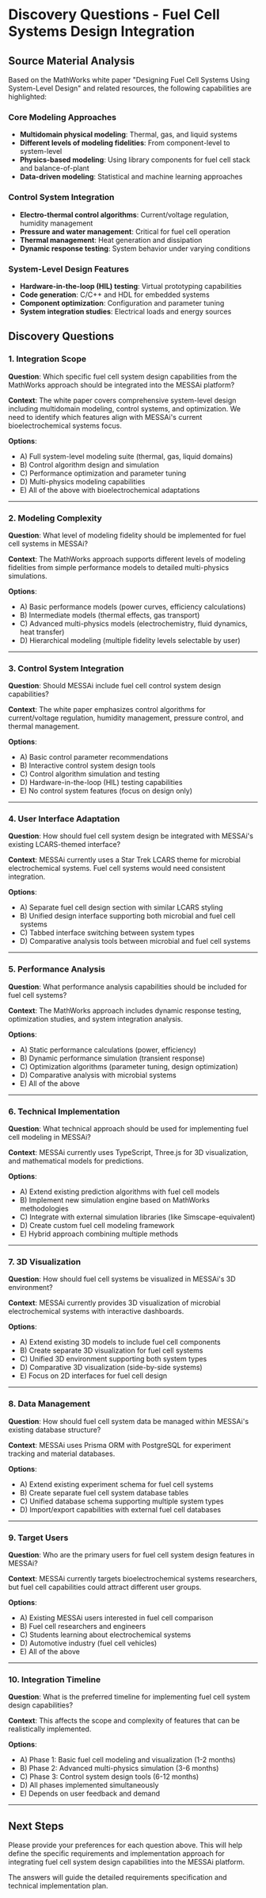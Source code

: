 # Discovery Questions - Fuel Cell Systems Design Integration

## Source Material Analysis

Based on the MathWorks white paper "Designing Fuel Cell Systems Using System-Level Design" and related resources, the following capabilities are highlighted:

### Core Modeling Approaches
- **Multidomain physical modeling**: Thermal, gas, and liquid systems
- **Different levels of modeling fidelities**: From component-level to system-level
- **Physics-based modeling**: Using library components for fuel cell stack and balance-of-plant
- **Data-driven modeling**: Statistical and machine learning approaches

### Control System Integration
- **Electro-thermal control algorithms**: Current/voltage regulation, humidity management
- **Pressure and water management**: Critical for fuel cell operation
- **Thermal management**: Heat generation and dissipation
- **Dynamic response testing**: System behavior under varying conditions

### System-Level Design Features
- **Hardware-in-the-loop (HIL) testing**: Virtual prototyping capabilities
- **Code generation**: C/C++ and HDL for embedded systems
- **Component optimization**: Configuration and parameter tuning
- **System integration studies**: Electrical loads and energy sources

## Discovery Questions

### 1. Integration Scope
**Question**: Which specific fuel cell system design capabilities from the MathWorks approach should be integrated into the MESSAi platform?

**Context**: The white paper covers comprehensive system-level design including multidomain modeling, control systems, and optimization. We need to identify which features align with MESSAi's current bioelectrochemical systems focus.

**Options**:
- A) Full system-level modeling suite (thermal, gas, liquid domains)
- B) Control algorithm design and simulation
- C) Performance optimization and parameter tuning
- D) Multi-physics modeling capabilities
- E) All of the above with bioelectrochemical adaptations

---

### 2. Modeling Complexity
**Question**: What level of modeling fidelity should be implemented for fuel cell systems in MESSAi?

**Context**: The MathWorks approach supports different levels of modeling fidelities from simple performance models to detailed multi-physics simulations.

**Options**:
- A) Basic performance models (power curves, efficiency calculations)
- B) Intermediate models (thermal effects, gas transport)
- C) Advanced multi-physics models (electrochemistry, fluid dynamics, heat transfer)
- D) Hierarchical modeling (multiple fidelity levels selectable by user)

---

### 3. Control System Integration
**Question**: Should MESSAi include fuel cell control system design capabilities?

**Context**: The white paper emphasizes control algorithms for current/voltage regulation, humidity management, pressure control, and thermal management.

**Options**:
- A) Basic control parameter recommendations
- B) Interactive control system design tools
- C) Control algorithm simulation and testing
- D) Hardware-in-the-loop (HIL) testing capabilities
- E) No control system features (focus on design only)

---

### 4. User Interface Adaptation
**Question**: How should fuel cell system design be integrated with MESSAi's existing LCARS-themed interface?

**Context**: MESSAi currently uses a Star Trek LCARS theme for microbial electrochemical systems. Fuel cell systems would need consistent integration.

**Options**:
- A) Separate fuel cell design section with similar LCARS styling
- B) Unified design interface supporting both microbial and fuel cell systems
- C) Tabbed interface switching between system types
- D) Comparative analysis tools between microbial and fuel cell systems

---

### 5. Performance Analysis
**Question**: What performance analysis capabilities should be included for fuel cell systems?

**Context**: The MathWorks approach includes dynamic response testing, optimization studies, and system integration analysis.

**Options**:
- A) Static performance calculations (power, efficiency)
- B) Dynamic performance simulation (transient response)
- C) Optimization algorithms (parameter tuning, design optimization)
- D) Comparative analysis with microbial systems
- E) All of the above

---

### 6. Technical Implementation
**Question**: What technical approach should be used for implementing fuel cell modeling in MESSAi?

**Context**: MESSAi currently uses TypeScript, Three.js for 3D visualization, and mathematical models for predictions.

**Options**:
- A) Extend existing prediction algorithms with fuel cell models
- B) Implement new simulation engine based on MathWorks methodologies
- C) Integrate with external simulation libraries (like Simscape-equivalent)
- D) Create custom fuel cell modeling framework
- E) Hybrid approach combining multiple methods

---

### 7. 3D Visualization
**Question**: How should fuel cell systems be visualized in MESSAi's 3D environment?

**Context**: MESSAi currently provides 3D visualization of microbial electrochemical systems with interactive dashboards.

**Options**:
- A) Extend existing 3D models to include fuel cell components
- B) Create separate 3D visualization for fuel cell systems
- C) Unified 3D environment supporting both system types
- D) Comparative 3D visualization (side-by-side systems)
- E) Focus on 2D interfaces for fuel cell design

---

### 8. Data Management
**Question**: How should fuel cell system data be managed within MESSAi's existing database structure?

**Context**: MESSAi uses Prisma ORM with PostgreSQL for experiment tracking and material databases.

**Options**:
- A) Extend existing experiment schema for fuel cell systems
- B) Create separate fuel cell system database tables
- C) Unified database schema supporting multiple system types
- D) Import/export capabilities with external fuel cell databases

---

### 9. Target Users
**Question**: Who are the primary users for fuel cell system design features in MESSAi?

**Context**: MESSAi currently targets bioelectrochemical systems researchers, but fuel cell capabilities could attract different user groups.

**Options**:
- A) Existing MESSAi users interested in fuel cell comparison
- B) Fuel cell researchers and engineers
- C) Students learning about electrochemical systems
- D) Automotive industry (fuel cell vehicles)
- E) All of the above

---

### 10. Integration Timeline
**Question**: What is the preferred timeline for implementing fuel cell system design capabilities?

**Context**: This affects the scope and complexity of features that can be realistically implemented.

**Options**:
- A) Phase 1: Basic fuel cell modeling and visualization (1-2 months)
- B) Phase 2: Advanced multi-physics simulation (3-6 months)
- C) Phase 3: Control system design tools (6-12 months)
- D) All phases implemented simultaneously
- E) Depends on user feedback and demand

---

## Next Steps

Please provide your preferences for each question above. This will help define the specific requirements and implementation approach for integrating fuel cell system design capabilities into the MESSAi platform.

The answers will guide the detailed requirements specification and technical implementation plan.